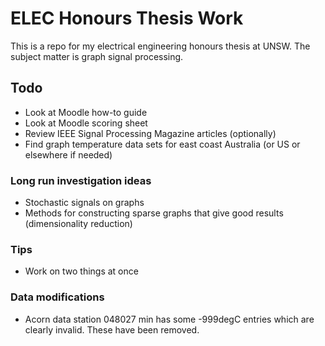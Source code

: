 # ELEC Honours Thesis Work
This is a repo for my electrical engineering honours thesis at UNSW.
The subject matter is graph signal processing.

## Todo
- Look at Moodle how-to guide
- Look at Moodle scoring sheet
- Review IEEE Signal Processing Magazine articles (optionally)
- Find graph temperature data sets for east coast Australia (or US or elsewhere if needed)

### Long run investigation ideas
- Stochastic signals on graphs
- Methods for constructing sparse graphs that give good results (dimensionality reduction)

### Tips
- Work on two things at once

### Data modifications
- Acorn data station 048027 min has some -999degC entries which are clearly invalid. These have been removed.
